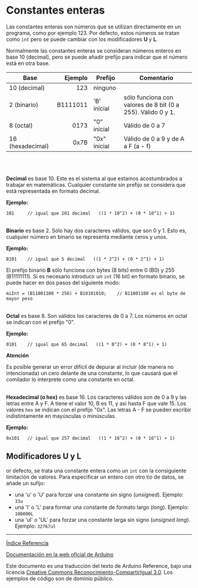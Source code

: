 # Constantes enteras

Las constantes enteras son números que se utilizan directamente en un programa, como por ejemplo 123. Por defecto, estos números se tratan como ```int``` pero se puede cambiar con los modificadores **U** y **L**.

Normalmente las constantes enteras se consideran números enteros en base 10 (decimal), pero se puede añadir prefijo para indicar que el número está en otra base.

|Base |Ejemplo |Prefijo|Comentario |
|---|---:|---|---|
|10 (decimal) |123 |   ninguno|   |
|2 (binario)| B1111011| 'B' inicial | sólo funciona con valores de 8 bit (0 a 255). Válido 0 y 1.|
|8 (octal) |0173| "0" inicial| Válido de 0 a 7 |     
|16 (hexadecimal) |0x7B| "0x" inicial| Válido de 0 a 9 y de A a F (a - f) |   
<br />
<br />

**Decimal** es base 10. Este es el sistema al que estamos acostumbrados a trabajar en matemáticas. Cualquier constante sin prefijo se considera que está representada en formato decimal.

**Ejemplo:**

```101     // igual que 101 decimal   ((1 * 10^2) + (0 * 10^1) + 1) ```
<br />
<br />

**Binario** es base 2. Sólo hay dos caracteres válidos, que son 0 y 1. Esto es, cualquier número en binario se representa mediante ceros y unos.

**Ejemplo:**

```B101    // igual que 5 decimal   ((1 * 2^2) + (0 * 2^1) + 1) ```

El prefijo binario **B** sólo funciona con bytes (8 bits) entre 0 (B0) y 255 (B11111111). Si es necesario introducir un `int` (16 bit) en formato binario, se puede hacer en dos pasos del siguiente modo:

```miInt = (B11001100 * 256) + B10101010;    // B11001100 es el byte de mayor peso ```
<br />
<br />

**Octal** es base 8. Son válidos los caracteres de 0 a 7. Los números en octal se indican con el prefijo "0".

**Ejemplo:**

``` 0101    // igual que 65 decimal   ((1 * 8^2) + (0 * 8^1) + 1)  ```

**Atención**  

Es posible generar un error difícil de depurar al incluir (de manera no intencionada) un cero delante de una constante, lo que causará que el comilador lo interprete como una constante en octal.
<br />
<br />

**Hexadecimal (o hex)** es base 16. Los caracteres válidos son de 0 a 9 y las letras entre A y F. A tiene el valor 10, B es 11, y así hasta F que vale 15. Los valores `hex` se indican con el prefijo "0x". Las letras A - F se pueden escribir indistintamente en mayúsculas o minúsculas.

**Ejemplo:**

```0x101   // igual que 257 decimal   ((1 * 16^2) + (0 * 16^1) + 1)```

## Modificadores U y L

or defecto, se trata una constante entera como un ```int``` con la consiguiente limitación de valores. Para especificar un entero con otro tio de datos, se añade un sufijo:

+ una 'u' o 'U' para forzar una constante sin signo (_unsigned_). Ejemplo: `33u`
+ una 'l' o 'L' para formar una constante de formato largo (_long_). Ejemplo: `100000L`
+ una 'ul' o 'UL' para forzar una constante larga sin signo (_unsigned long_). Ejemplo: `32767ul`

-------------------------

[Índice Referencia](https://github.com/Hector-G/WIP/blob/master/Arduino/Reference.md)


[Documentación en la web oficial de Arduino](https://www.arduino.cc/en/Reference/IntegerConstants)

Este documento es una traducción del texto de Arduino Reference, bajo una licencia [Creative Commons Reconocimiento-CompartirIgual 3.0](https://creativecommons.org/licenses/by-sa/3.0/es/). Los ejemplos de código son de dominio público.
